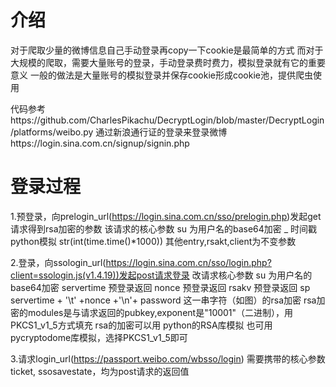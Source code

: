 # 介绍

对于爬取少量的微博信息自己手动登录再copy一下cookie是最简单的方式
而对于大规模的爬取，需要大量账号的登录，手动登录费时费力，模拟登录就有它的重要意义
一般的做法是大量账号的模拟登录并保存cookie形成cookie池，提供爬虫使用


代码参考https://github.com/CharlesPikachu/DecryptLogin/blob/master/DecryptLogin/platforms/weibo.py
通过新浪通行证的登录来登录微博https://login.sina.com.cn/signup/signin.php

# 登录过程
1.预登录，向prelogin_url(https://login.sina.com.cn/sso/prelogin.php)发起get请求得到rsa加密的参数
    该请求的核心参数
    su  为用户名的base64加密
    _   时间戳 python模拟 str(int(time.time()*1000))
    其他entry,rsakt,client为不变参数

2.登录，向ssologin_url(https://login.sina.com.cn/sso/login.php?client=ssologin.js(v1.4.19))发起post请求登录
    改请求核心参数
    su 为用户名的base64加密
    servertime 预登录返回
    nonce 预登录返回
    rsakv 预登录返回
    sp servertime + '\t' +nonce +'\n'+ password 这一串字符（如图）的rsa加密
        rsa加密的modules是与请求返回的pubkey,exponent是"10001"（二进制），用PKCS1_v1_5方式填充
        rsa的加密可以用 python的RSA库模拟 也可用pycryptodome库模拟，选择PKCS1_v1_5即可



3.请求login_url(https://passport.weibo.com/wbsso/login)
    需要携带的核心参数ticket, ssosavestate，均为post请求的返回值
